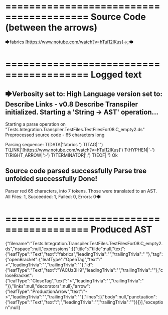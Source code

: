========================================
Source Code (between the arrows)
========================================

🡆fabrics <YACUz3H9> [https://www.notube.com/watch?v=hTui12lKus]->;🡄

========================================
Logged text
========================================

🡆Verbosity set to: High
Language version set to: Describe Links - v0.8
Describe Transpiler initialized.
Starting a 'String -> AST' operation...
------------------------
Starting a parse operation on "Tests.Integration.Transpiler.TestFiles.TestFilesFor08.C_empty2.ds"
Preprocessed source code - 65 characters long

Parsing sequence: T(DATA|'fabrics ') T(TAG|'<YACUz3H9> ') T(LINK|'[https://www.notube.com/watch?v=hTui12lKus]') T(HYPHEN|'-') T(RIGHT_ARROW|'>') T(TERMINATOR|';') T(EOF|'<EOF>') Ok

Source code parsed successfully
Parse tree unfolded successfully
Done!
------------------------
Parser red 65 characters, into 7 tokens.
Those were translated to an AST.
All Files: 1, Succeeded: 1, Failed: 0, Errors: 0🡄

========================================
Produced AST
========================================

{"filename":"Tests.Integration.Transpiler.TestFiles.TestFilesFor08.C_empty2.ds","nspace":null,"expressions":[{"title":{"tilde":null,"text":{"leafType":"Text","text":"fabrics","leadingTrivia":"","trailingTrivia":" "},"tag":{"openBracket":{"leafType":"OpenTag","text":"<","leadingTrivia":"","trailingTrivia":""},"id":{"leafType":"Text","text":"YACUz3H9","leadingTrivia":"","trailingTrivia":""},"closeBracket":{"leafType":"CloseTag","text":">","leadingTrivia":"","trailingTrivia":" "}},"links":null,"decorators":null},"arrow":{"leafType":"ProductionArrow","text":"->","leadingTrivia":"","trailingTrivia":""},"lines":[{"body":null,"punctuation":{"leafType":"Text","text":";","leadingTrivia":"","trailingTrivia":""}}]}],"exception":null}